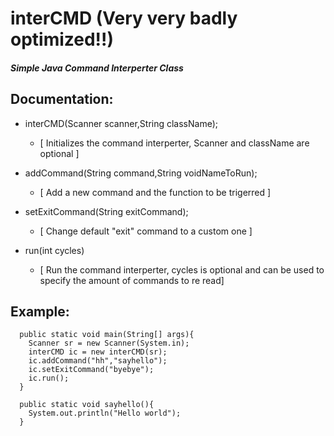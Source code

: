 # interCMD (Very very badly optimized!!)
##### Simple Java Command Interperter Class


## Documentation:
  - interCMD(Scanner scanner,String className);
    - [ Initializes the command interperter, Scanner and className are optional ]
   
  - addCommand(String command,String voidNameToRun);
    - [ Add a new command and the function to be trigerred ]
   
  - setExitCommand(String exitCommand);
    - [ Change default "exit" command to a custom one ]
   
  - run(int cycles)
    - [ Run the command interperter, cycles is optional and can be used to specify the amount of commands to re read]



## Example:
```
  public static void main(String[] args){
    Scanner sr = new Scanner(System.in);
    interCMD ic = new interCMD(sr);
    ic.addCommand("hh","sayhello");
    ic.setExitCommand("byebye");
    ic.run();
  }
  
  public static void sayhello(){
    System.out.println("Hello world");
  }
  ```
